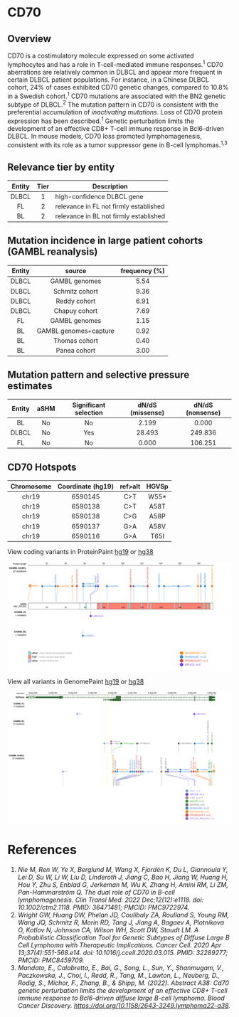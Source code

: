 # CD70
## Overview
CD70 is a costimulatory molecule expressed on some activated lymphocytes and has a role in T-cell-mediated immune responses.<sup>1</sup> CD70 aberrations are relatively common in DLBCL and appear more frequent in certain DLBCL patient populations. For instance, in a Chinese DLBCL cohort, 24% of cases exhibited CD70 genetic changes, compared to 10.8% in a Swedish cohort.<sup>1</sup> CD70 mutations are associated with the BN2 genetic subtype of DLBCL.<sup>2</sup> The mutation pattern in CD70 is consistent with the preferential accumulation of *inactivating mutations*. Loss of CD70 protein expression has been described.<sup>1</sup> Genetic perturbation limits the development of an effective CD8+ T-cell immune response in Bcl6-driven DLBCL. In mouse models, CD70 loss promoted lymphomagenesis, consistent with its role as a tumor suppressor gene in B-cell lymphomas.<sup>1,3</sup>

## Relevance tier by entity

|Entity|Tier|Description                           |
|:------:|:----:|--------------------------------------|
|DLBCL |1   |high-confidence DLBCL gene            |
|FL    |2   |relevance in FL not firmly established|
|BL    |2   |relevance in BL not firmly established|

## Mutation incidence in large patient cohorts (GAMBL reanalysis)

|Entity|source               |frequency (%)|
|:------:|:---------------------:|:-------------:|
|DLBCL |GAMBL genomes        |5.54         |
|DLBCL |Schmitz cohort       |9.36         |
|DLBCL |Reddy cohort         |6.91         |
|DLBCL |Chapuy cohort        |7.69         |
|FL    |GAMBL genomes        |1.15         |
|BL    |GAMBL genomes+capture|0.92         |
|BL    |Thomas cohort        |0.40         |
|BL    |Panea cohort         |3.00         |

## Mutation pattern and selective pressure estimates

|Entity|aSHM|Significant selection|dN/dS (missense)|dN/dS (nonsense)|
|:------:|:----:|:---------------------:|:----------------:|:----------------:|
|BL    |No  |No                   | 2.199          |  0.000         |
|DLBCL |No  |Yes                  |28.493          |249.836         |
|FL    |No  |No                   | 0.000          |106.251         |


 ## CD70 Hotspots

| Chromosome |Coordinate (hg19) | ref>alt | HGVSp | 
 | :---:| :---: | :--: | :---: |
| chr19 | 6590145 | C>T | W55* |
| chr19 | 6590138 | C>T | A58T |
| chr19 | 6590138 | C>G | A58P |
| chr19 | 6590137 | G>A | A58V |
| chr19 | 6590116 | G>A | T65I |

View coding variants in ProteinPaint [hg19](https://morinlab.github.io/LLMPP/GAMBL/CD70_protein.html)  or [hg38](https://morinlab.github.io/LLMPP/GAMBL/CD70_protein_hg38.html)

![image](images/proteinpaint/CD70_NM_001252.svg)

View all variants in GenomePaint [hg19](https://morinlab.github.io/LLMPP/GAMBL/CD70.html)  or [hg38](https://morinlab.github.io/LLMPP/GAMBL/CD70_hg38.html)

![image](images/proteinpaint/CD70.svg)

# References
1. *Nie M, Ren W, Ye X, Berglund M, Wang X, Fjordén K, Du L, Giannoula Y, Lei D, Su W, Li W, Liu D, Linderoth J, Jiang C, Bao H, Jiang W, Huang H, Hou Y, Zhu S, Enblad G, Jerkeman M, Wu K, Zhang H, Amini RM, Li ZM, Pan-Hammarström Q. The dual role of CD70 in B-cell lymphomagenesis. Clin Transl Med. 2022 Dec;12(12):e1118. doi: 10.1002/ctm2.1118. PMID: 36471481; PMCID: PMC9722974.*
2. *Wright GW, Huang DW, Phelan JD, Coulibaly ZA, Roulland S, Young RM, Wang JQ, Schmitz R, Morin RD, Tang J, Jiang A, Bagaev A, Plotnikova O, Kotlov N, Johnson CA, Wilson WH, Scott DW, Staudt LM. A Probabilistic Classification Tool for Genetic Subtypes of Diffuse Large B Cell Lymphoma with Therapeutic Implications. Cancer Cell. 2020 Apr 13;37(4):551-568.e14. doi: 10.1016/j.ccell.2020.03.015. PMID: 32289277; PMCID: PMC8459709.*
3. *Mandato, E., Calabretta, E., Bai, G., Song, L., Sun, Y., Shanmugam, V., Paczkowska, J., Choi, I., Redd, R., Tang, M., Lawton, L., Neuberg, D., Rodig, S., Michor, F., Zhang, B., & Shipp, M. (2022). Abstract A38: Cd70 genetic perturbation limits the development of an effective CD8+ T-cell immune response to Bcl6-driven diffuse large B-cell lymphoma. Blood Cancer Discovery. https://doi.org/10.1158/2643-3249.lymphoma22-a38.*
